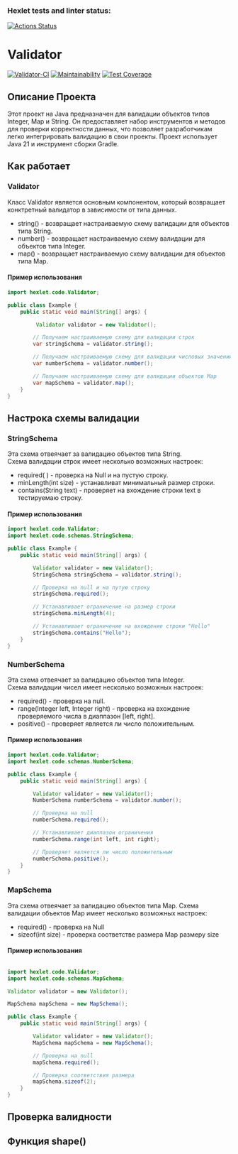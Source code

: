### Hexlet tests and linter status:
[![Actions Status](https://github.com/AlexSorb/java-project-78/actions/workflows/hexlet-check.yml/badge.svg)](https://github.com/AlexSorb/java-project-78/actions)

# Validator
[![Validator-CI](https://github.com/AlexSorb/java-project-78/actions/workflows/validator-CI.yml/badge.svg)](https://github.com/AlexSorb/java-project-78/actions/workflows/validator-CI.yml)
[![Maintainability](https://api.codeclimate.com/v1/badges/8d20511ba2a3768047f9/maintainability)](https://codeclimate.com/github/AlexSorb/java-project-78/maintainability)
[![Test Coverage](https://api.codeclimate.com/v1/badges/8d20511ba2a3768047f9/test_coverage)](https://codeclimate.com/github/AlexSorb/java-project-78/test_coverage)

## Описание Проекта
<p>Этот проект на Java предназначен для валидации объектов типов Integer, Map и String.
Он предоставляет набор инструментов и методов для проверки корректности данных,
что позволяет разработчикам легко интегрировать валидацию в свои проекты. Проект использует Java 21 и инструмент сборки Gradle.
</p>

## Как работает

### Validator
<p>
    Класс Validator является основным компонентом, который возвращает конктретный валидатор в зависимости от типа данных.  
</p>

- string() - возвращает настраиваемую схему валидации для объектов типа String.
- number() - возвращает настраиваемую схему валидации для объектов типа Integer.
- map() - возвращает настраиваемую схему валидации для объектов типа Map. 

#### Пример использования 

```java
import hexlet.code.Validator;

public class Example {
    public static void main(String[] args) {

         Validator validator = new Validator();

        // Получаем настраиваемую схему для валидации строк
        var stringSchema = validator.string();

        // Получаем настраиваемую схему для валидации числовых значений
        var numberSchema = validator.number();

        // Получаем настраиваемую схему для валидации объектов Map
        var mapSchema = validator.map();
    }
}
```

## Настрока схемы валидации

### StringSchema

<p>
    Эта схема отвеячает за валидацию объектов типа String. <br> Схема валидации строк имеет несколько возможных настроек:
</p>

* required( ) - проверка на Null и на пустую строку.
* minLength(int size) - устанавливат минимальный размер строки.
* contains(String text) - проверяет на вхождение строки text в тестируемаю строку.


#### Пример использования
```java
import hexlet.code.Validator;
import hexlet.code.schemas.StringSchema;

public class Example {
    public static void main(String[] args) {

        Validator validator = new Validator();
        StringSchema stringSchema = validator.string();

        // Проверка на null и на путую строку 
        stringSchema.required();

        // Устанавливает ограничение на размер строки
        stringSchema.minLength(4);

        // Устанавливает ограничение на вхождение строки "Hello"
        stringSchema.contains("Hello");
    }
}
```


### NumberSchema
<p>
    Эта схема отвеячает за валидацию объектов типа Integer.<br> 
    Схема валидации чисел имеет несколько возможных настроек:
</p>

* required() - проверка на null.
* range(Integer left, Integer right) - проверка на вхождение проверяемого числа в диаппазон [left, right].
* positive() - проверяет является ли число положительным. 

#### Пример использования 

```java
import hexlet.code.Validator;
import hexlet.code.schemas.NumberSchema;

public class Example {
    public static void main(String[] args) {

        Validator validator = new Validator();
        NumberSchema numberSchema = validator.number();

        // Проверка на null
        numberSchema.required();

        // Устанавливает диаппазон ограничения
        numberSchema.range(int left, int right);

        // Проверяет является ли число положительным
        numberSchema.positive();
    }
}

```

### MapSchema
<p>
    Эта схема отвеячает за валидацию объектов типа Map.
    Схема валидации объектов Map имеет несколько возможных настроек:
</p>

* required() - проверка на Null
* sizeof(int size) - проверка соответстве размера Map размеру size

#### Пример использования 
  
```java

import hexlet.code.Validator;
import hexlet.code.schemas.MapSchema;

Validator validator = new Validator();

MapSchema mapSchema = new MapSchema();

public class Example {
    public static void main(String[] args) {

        Validator validator = new Validator();
        MapSchema mapSchema = new MapSchema();

        // Проверка на null
        mapSchema.required();

        // Проверка соответствия размера
        mapSchema.sizeof(2);
    }
}
```

## Проверка валидности

## Функция shape()
